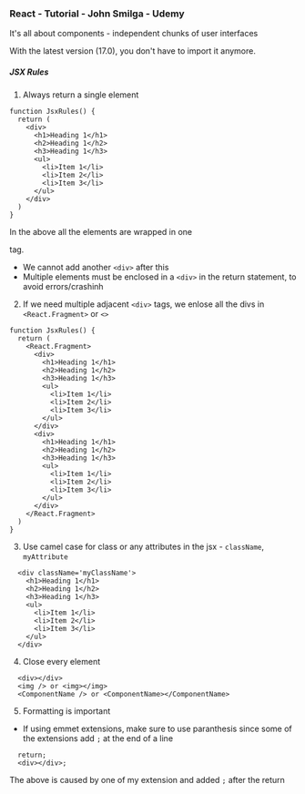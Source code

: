 ### React - Tutorial - John Smilga - Udemy

It's all about components - independent chunks of user interfaces

With the latest version (17.0), you don't have to import it anymore.

##### JSX Rules

1. Always return a single element

```
function JsxRules() {
  return (
    <div>
      <h1>Heading 1</h1>
      <h2>Heading 1</h2>
      <h3>Heading 1</h3>
      <ul>
        <li>Item 1</li>
        <li>Item 2</li>
        <li>Item 3</li>
      </ul>
    </div>
  )
}
```

In the above all the elements are wrapped in one <div> tag.

- We cannot add another `<div>` after this
- Multiple elements must be enclosed in a `<div>` in the return statement, to avoid errors/crashinh

2. If we need multiple adjacent `<div>` tags, we enlose all the divs in `<React.Fragment>` or `<>`

```
function JsxRules() {
  return (
    <React.Fragment>
      <div>
        <h1>Heading 1</h1>
        <h2>Heading 1</h2>
        <h3>Heading 1</h3>
        <ul>
          <li>Item 1</li>
          <li>Item 2</li>
          <li>Item 3</li>
        </ul>
      </div>
      <div>
        <h1>Heading 1</h1>
        <h2>Heading 1</h2>
        <h3>Heading 1</h3>
        <ul>
          <li>Item 1</li>
          <li>Item 2</li>
          <li>Item 3</li>
        </ul>
      </div>
    </React.Fragment>
  )
}
```

3. Use camel case for class or any attributes in the jsx - `className`, `myAttribute`

```
  <div className='myClassName'>
    <h1>Heading 1</h1>
    <h2>Heading 1</h2>
    <h3>Heading 1</h3>
    <ul>
      <li>Item 1</li>
      <li>Item 2</li>
      <li>Item 3</li>
    </ul>
  </div>
```

4. Close every element

```
  <div></div>
  <img /> or <img></img>
  <ComponentName /> or <ComponentName></ComponentName>
```

5. Formatting is important

- If using emmet extensions, make sure to use paranthesis since some of the extensions add `;` at the end of a line

```
  return;
  <div></div>;
```

The above is caused by one of my extension and added `;` after the return
